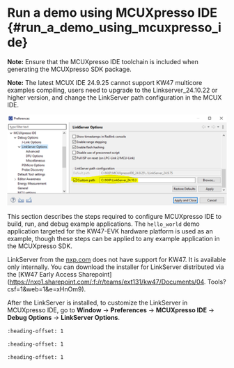 # Run a demo using MCUXpresso IDE {#run_a_demo_using_mcuxpresso_ide}

**Note:** Ensure that the MCUXpresso IDE toolchain is included when generating the MCUXpresso SDK package.

**Note:** The latest MCUX IDE 24.9.25 cannot support KW47 multicore examples compiling, users need to upgrade to the Linkserver\_24.10.22 or higher version, and change the LinkServer path configuration in the MCUX IDE.

![](../images/linkserver_path_update.png "LinkServer options")

This section describes the steps required to configure MCUXpresso IDE to build, run, and debug example applications. The `hello_world` demo application targeted for the KW47-EVK hardware platform is used as an example, though these steps can be applied to any example application in the MCUXpresso SDK.

LinkServer from the [nxp.com](http://nxp.com) does not have support for KW47. It is available only internally. You can download the installer for LinkServer distributed via the [KW47 Early Access Sharepoint](https://nxp1.sharepoint.com/:f:/r/teams/ext131/kw47/Documents/04. Tools?csf=1&web=1&e=xHnOm9).

After the LinkServer is installed, to customize the LinkServer in MCUXpresso IDE, go to **Window** -\> **Preferences** -\> **MCUXpresso IDE** -\> **Debug Options** -\> **LinkServer Options**.


```{include} ../topics/ide_selecting_the_workspace_location.md
:heading-offset: 1
```

```{include} ../topics/ide_building_an_example_application.md
:heading-offset: 1
```

```{include} ../topics/ide_running_an_example_application.md
:heading-offset: 1
```

